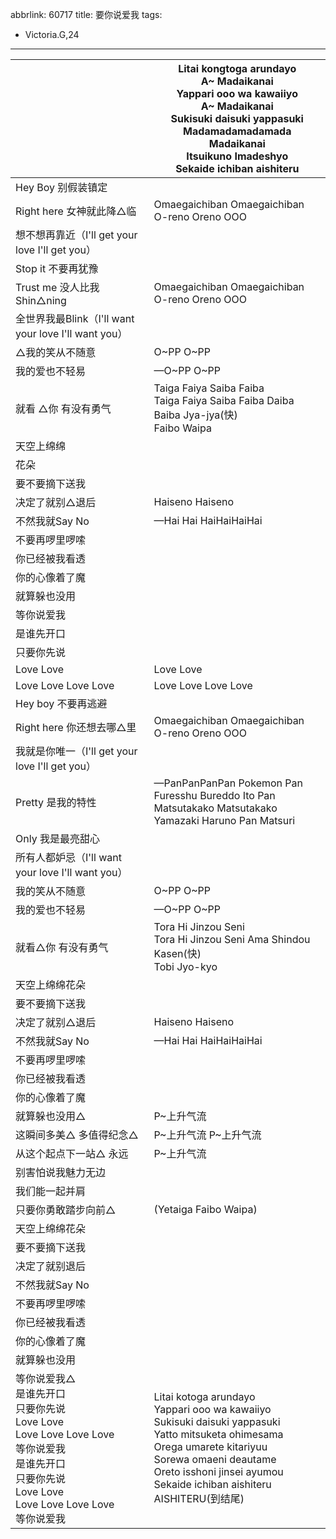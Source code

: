 abbrlink: 60717
title: 要你说爱我
tags:
  - Victoria.G,24
---
|      |Litai kongtoga arundayo<br>A~ Madaikanai<br>Yappari ooo wa kawaiiyo<br>A~ Madaikanai<br>Sukisuki daisuki yappasuki<br>Madamadamadamada Madaikanai<br>Itsuikuno Imadeshyo<br>Sekaide ichiban aishiteru|
|--|--|
|Hey Boy 别假装镇定|      |
|Right here 女神就此降△临|Omaegaichiban Omaegaichiban O-reno Oreno OOO|
|想不想再靠近（I'll get your love I'll get you）|      |
|Stop it 不要再犹豫|      |
|Trust me 没人比我Shin△ning|Omaegaichiban Omaegaichiban O-reno Oreno OOO|
|全世界我最Blink（I'll want your love I'll want you）|      |
|△我的笑从不随意|O~PP O~PP|
|我的爱也不轻易|—O~PP O~PP|
|就看 △你 有没有勇气|Taiga Faiya Saiba Faiba<br>Taiga Faiya Saiba Faiba Daiba Baiba Jya-jya(快)<br>Faibo Waipa|
|天空上绵绵|      |
|花朵|      |
|要不要摘下送我|      |
|决定了就别△退后|Haiseno Haiseno |
|不然我就Say No|—Hai Hai HaiHaiHaiHai|
|不要再啰里啰嗦|      |
|你已经被我看透|      |
|你的心像着了魔|      |
|就算躲也没用|      |
|等你说爱我|      |
|是谁先开口|      |
|只要你先说|      |
|Love Love|Love Love|
|Love Love Love Love|Love Love Love Love|
|Hey boy 不要再逃避|      |
|Right here 你还想去哪△里|Omaegaichiban Omaegaichiban O-reno Oreno OOO|
|我就是你唯一（I'll get your love I'll get you）|      |
|Pretty 是我的特性|—PanPanPanPan Pokemon Pan<br>Furesshu Bureddo Ito Pan<br>Matsutakako Matsutakako<br>Yamazaki Haruno Pan Matsuri|
|Only 我是最亮甜心|      |
|所有人都妒忌（I'll want your love I'll want you）|      |
|我的笑从不随意|O~PP O~PP|
|我的爱也不轻易|—O~PP O~PP|
|就看△你 有没有勇气|Tora Hi Jinzou Seni <br>Tora Hi Jinzou Seni Ama Shindou Kasen(快)<br>Tobi Jyo-kyo|
|天空上绵绵花朵|      |
|要不要摘下送我|      |
|决定了就别△退后|Haiseno Haiseno |
|不然我就Say No|—Hai Hai HaiHaiHaiHai|
|不要再啰里啰嗦|      |
|你已经被我看透|      |
|你的心像着了魔|      |
|就算躲也没用△|P~上升气流|
|这瞬间多美△ 多值得纪念△|P~上升气流 P~上升气流|
|从这个起点下一站△ 永远|P~上升气流|
|别害怕说我魅力无边|      |
|我们能一起并肩|      |
|只要你勇敢踏步向前△|(Yetaiga Faibo Waipa)|
|天空上绵绵花朵|      |
|要不要摘下送我|      |
|决定了就别退后|      |
|不然我就Say No|      |
|不要再啰里啰嗦|      |
|你已经被我看透|      |
|你的心像着了魔|      |
|就算躲也没用|      |
|等你说爱我△<br>是谁先开口<br>只要你先说<br>Love Love<br>Love Love Love Love<br>等你说爱我<br>是谁先开口<br>只要你先说<br>Love Love<br>Love Love Love Love<br>等你说爱我|Litai kotoga arundayo<br>Yappari ooo wa kawaiiyo<br>Sukisuki daisuki yappasuki<br>Yatto mitsuketa ohimesama<br>Orega umarete kitariyuu<br>Sorewa omaeni deautame<br>Oreto isshoni jinsei ayumou<br>Sekaide ichiban aishiteru<br>AISHITERU(到结尾)|